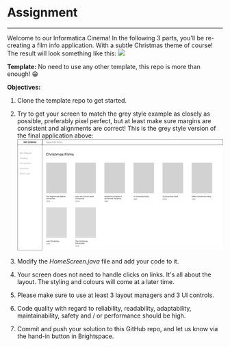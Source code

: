 # Assignment
---
Welcome to our Informatica Cinema! In the following 3 parts, you'll be re-creating a film info application. With a subtle Christmas theme of course! The result will look something like this:
![](/assets/cinema_full_image.png)

**Template:**
No need to use any other template, this repo is more than enough! 😁

**Objectives:**
1.  Clone the template repo to get started.

2.  Try to get your screen to match the grey style example as closely as possible, preferably pixel perfect, but at least make sure margins are consistent and alignments are correct! This is the grey style version of the final application above:  
    ![](/assets/cinema_grey_style_image.png)

3.  Modify the _HomeScreen.java_ file and add your code to it. 
   
4.  Your screen does not need to handle clicks on links. It's all about the layout. The styling and colours will come at a later time.

5.  Please make sure to use at least 3 layout managers and 3 UI controls.

6.  Code quality with regard to reliability, readability, adaptability, maintainability, safety and / or performance should be high.

7.  Commit and push your solution to this GitHub repo, and let us know via the hand-in button in Brightspace.
